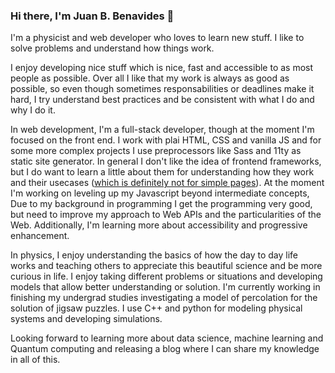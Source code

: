 ### Hi there, I'm Juan B. Benavides 👋

<!--
**jbbenavidesr/jbbenavidesr** is a ✨ _special_ ✨ repository because its `README.md` (this file) appears on your GitHub profile.

Here are some ideas to get you started:

- 🔭 I’m currently working on ...
- 🌱 I’m currently learning ...
- 👯 I’m looking to collaborate on ...
- 🤔 I’m looking for help with ...
- 💬 Ask me about ...
- 📫 How to reach me: ...
- 😄 Pronouns: ...
- ⚡ Fun fact: ...
-->

I'm a physicist and web developer who loves to learn new stuff. I like to solve problems and understand how things work. 

I enjoy developing nice stuff which is nice, fast and accessible to as most people as possible. Over all I like that my work is always as good as possible, so even though sometimes responsabilities or deadlines make it hard, I try understand best practices and be consistent with what I do and why I do it. 

In web development, I'm a full-stack developer, though at the moment I'm focused on the front end. I work with plai HTML, CSS and vanilla JS and for some more complex projects I use preprocessors like Sass and 11ty as static site generator. In general I don't like the idea of frontend frameworks, but I do want to learn a little about them for understanding how they work and their usecases ([which is definitely not for simple pages](https://leanweb.dev/)). 
At the moment I'm working on leveling up my Javascript beyond intermediate concepts, Due to my background in programming I get the programming very good, but need to improve my approach to Web APIs and the particularities of the Web. Additionally, I'm learning more about accessibility and progressive enhancement.

In physics, I enjoy understanding the basics of how the day to day life works and teaching others to appreciate this beautiful science and be more curious in life. I enjoy taking different problems or situations and developing models that allow better understanding or solution. I'm currently working in finishing my undergrad studies investigating a model of percolation for the solution of jigsaw puzzles. I use C++ and python for modeling physical systems and developing simulations. 

Looking forward to learning more about data science, machine learning and Quantum computing and releasing a blog where I can share my knowledge in all of this.



